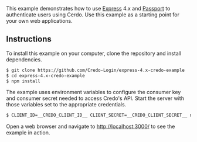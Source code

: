 This example demonstrates how to use [Express](http://expressjs.com/) 4.x and
[Passport](http://passportjs.org/) to authenticate users using Cerdo.  Use
this example as a starting point for your own web applications.

## Instructions

To install this example on your computer, clone the repository and install
dependencies.

```bash
$ git clone https://github.com/Credo-Login/express-4.x-credo-example
$ cd express-4.x-credo-example
$ npm install
```

The example uses environment variables to configure the consumer key and
consumer secret needed to access Credo's API.  Start the server with those
variables set to the appropriate credentials.

```bash
$ CLIENT_ID=__CREDO_CLIENT_ID__ CLIENT_SECRET=__CREDO_CLIENT_SECRET__ node server.js
```

Open a web browser and navigate to [http://localhost:3000/](http://localhost:3000/)
to see the example in action.
